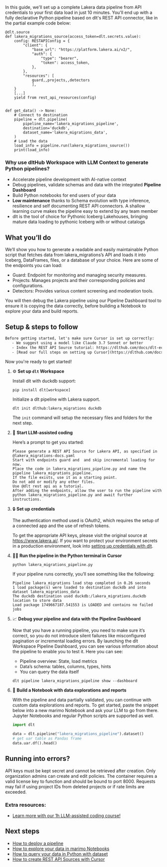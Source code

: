 In this guide, we'll set up a complete Lakera data pipeline from API credentials to your first data load in just 10 minutes. You'll end up with a fully declarative Python pipeline based on dlt's REST API connector, like in the partial example code below:

```python-outcome
@dlt.source
def lakera_migrations_source(access_token=dlt.secrets.value):
    config: RESTAPIConfig = {
        "client": {
            "base_url": "https://platform.lakera.ai/v2/",
            "auth": {
                "type": "bearer",
                "token": access_token,
            },
        },
        "resources": [
            guard,,projects,,detectors
            ],
    }
    [...]
    yield from rest_api_resources(config)


def get_data() -> None:
    # Connect to destination
    pipeline = dlt.pipeline(
        pipeline_name='lakera_migrations_pipeline',
        destination='duckdb',
        dataset_name='lakera_migrations_data', 
    )
    # Load the data
    load_info = pipeline.run(lakera_migrations_source())
    print(load_info) 
```

### Why use dltHub Workspace with LLM Context to generate Python pipelines?

- Accelerate pipeline development with AI-native context
- Debug pipelines, validate schemas and data with the integrated **Pipeline Dashboard**
- Build Python notebooks for end users of your data
- **Low maintenance** thanks to Schema evolution with type inference, resilience and self documenting REST API connectors. A shallow learning curve makes the pipeline easy to extend by any team member
- dlt is the tool of choice for Pythonic Iceberg Lakehouses, bringing mature data loading to pythonic Iceberg with or without catalogs

## What you’ll do

We’ll show you how to generate a readable and easily maintainable Python script that fetches data from lakera_migrations’s API and loads it into Iceberg, DataFrames, files, or a database of your choice. Here are some of the endpoints you can load:

- Guard: Endpoint for monitoring and managing security measures.
- Projects: Manages projects and their corresponding policies and configurations.
- Detectors: Provides various content screening and moderation tools.

You will then debug the Lakera pipeline using our Pipeline Dashboard tool to ensure it is copying the data correctly, before building a Notebook to explore your data and build reports.

## Setup & steps to follow

```default
Before getting started, let's make sure Cursor is set up correctly:
   - We suggest using a model like Claude 3.7 Sonnet or better
   - Index the REST API Source tutorial: https://dlthub.com/docs/dlt-ecosystem/verified-sources/rest_api/ and add it to context as **@dlt rest api**
   - [Read our full steps on setting up Cursor](https://dlthub.com/docs/dlt-ecosystem/llm-tooling/cursor-restapi#23-configuring-cursor-with-documentation)
```

Now you're ready to get started!

1. ⚙️ **Set up `dlt` Workspace**
    
    Install dlt with duckdb support:
    ```shell
    pip install dlt[workspace]
    ```

    Initialize a dlt pipeline with Lakera support.
    ```shell
    dlt init dlthub:lakera_migrations duckdb
    ```

    The `init` command will setup the necessary files and folders for the next step.
    
2. 🤠 **Start LLM-assisted coding**
    
    Here’s a prompt to get you started:
    
    ```prompt
    Please generate a REST API Source for Lakera API, as specified in @lakera_migrations-docs.yaml 
    Start with endpoints guard and  and skip incremental loading for now. 
    Place the code in lakera_migrations_pipeline.py and name the pipeline lakera_migrations_pipeline. 
    If the file exists, use it as a starting point. 
    Do not add or modify any other files. 
    Use @dlt rest api as a tutorial. 
    After adding the endpoints, allow the user to run the pipeline with python lakera_migrations_pipeline.py and await further instructions.
    ```

    
3. 🔒 **Set up credentials** 
    
    The authentication method used is OAuth2, which requires the setup of a connected app and the use of refresh tokens.
    
    To get the appropriate API keys, please visit the original source at https://www.lakera.ai/.
    If you want to protect your environment secrets in a production environment, look into [setting up credentials with dlt](https://dlthub.com/docs/walkthroughs/add_credentials).
    
4. 🏃‍♀️ **Run the pipeline in the Python terminal in Cursor**
    
    ```shell
    python lakera_migrations_pipeline.py
    ```
    
    If your pipeline runs correctly, you’ll see something like the following:
    
    ```shell
    Pipeline lakera_migrations load step completed in 0.26 seconds
    1 load package(s) were loaded to destination duckdb and into dataset lakera_migrations_data
    The duckdb destination used duckdb:/lakera_migrations.duckdb location to store data
    Load package 1749667187.541553 is LOADED and contains no failed jobs
    ```
    
5. 📈 **Debug your pipeline and data with the Pipeline Dashboard**

    Now that you have a running pipeline, you need to make sure it’s correct, so you do not introduce silent failures like misconfigured pagination or incremental loading errors. By launching the dlt Workspace Pipeline Dashboard, you can see various information about the pipeline to enable you to test it. Here you can see:
    - Pipeline overview: State, load metrics
    - Data’s schema: tables, columns, types, hints
    - You can query the data itself
    
    ```shell
    dlt pipeline lakera_migrations_pipeline show --dashboard
    ```
    
6. 🐍 **Build a Notebook with data explorations and reports**

    With the pipeline and data partially validated, you can continue with custom data explorations and reports. To get started, paste the snippet below into a new marimo Notebook and ask your LLM to go from there. Jupyter Notebooks and regular Python scripts are supported as well.

    
    ```python
    import dlt

   data = dlt.pipeline("lakera_migrations_pipeline").dataset()
   # get uar table as Pandas frame
   data.uar.df().head()
    ```

## Running into errors?

API keys must be kept secret and cannot be retrieved after creation. Only organization admins can create and edit policies. The container requires a valid license key to function and should be bound to port 8000. Requests may fail if using project IDs from deleted projects or if rate limits are exceeded.

### Extra resources:

- [Learn more with our 1h LLM-assisted coding course!](https://www.youtube.com/watch?v=GGid70rnJuM)

## Next steps

- [How to deploy a pipeline](https://dlthub.com/docs/walkthroughs/deploy-a-pipeline)
- [How to explore your data in marimo Notebooks](https://dlthub.com/docs/general-usage/dataset-access/marimo)
- [How to query your data in Python with dataset](https://dlthub.com/docs/general-usage/dataset-access/dataset)
- [How to create REST API Sources with Cursor](https://dlthub.com/docs/dlt-ecosystem/llm-tooling/cursor-restapi)